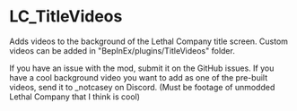 # LC_TitleVideos

Adds videos to the background of the Lethal Company title screen.
Custom videos can be added in "BepInEx/plugins/TitleVideos" folder.

If you have an issue with the mod, submit it on the GitHub issues.
If you have a cool background video you want to add as one of the pre-built videos, send it to _notcasey on Discord. (Must be footage of unmodded Lethal Company that I think is cool)

